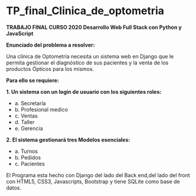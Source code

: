 # TP_final_Clinica_de_optometria

**TRABAJO FINAL CURSO 2020 Desarrollo Web Full Stack con Python y JavaScript**

**Enunciado del problema a resolver:**

Una clínica de Optometría necesita un sistema web en Django que le permita gestionar el
diagnóstico de sus pacientes y la venta de los productos Ópticos para los mismos. 

**Para ello se requiere:**

**1. Un sistema con un login de usuario con los siguientes roles:**
 - a. Secretaría
 - b. Profesional medico
 - c. Ventas
 - d. Taller
 - e. Gerencia

**2. El sistema gestionará tres Modelos esenciales:**
 - a. Turnos
 - b. Pedidos
 - c. Pacientes

El Programa esta hecho con Django del lado del Back end,del lado del front con HTML5, CSS3, Javascripts, Bootstrap y tiene SQLite como base de datos.
